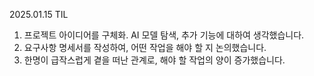 2025.01.15 TIL

1. 프로젝트 아이디어를 구체화. AI 모델 탐색, 추가 기능에 대하여 생각했습니다.
2. 요구사항 명세서를 작성하여, 어떤 작업을 해야 할 지 논의했습니다.
3. 한명이 급작스럽게 곁을 떠난 관계로, 해야 할 작업의 양이 증가했습니다.
